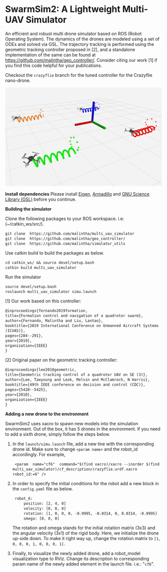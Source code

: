 # SwarmSim2: A Lightweight Multi-UAV Simulator 

An efficient and robust multi drone simulator based on ROS (Robot Operating System). The dynamics of the drones are modeled using a set of ODEs and solved via GSL. The trajectory tracking is performed using the geometric tracking controller proposed in [2], and a standalone implementation of the same can be found at https://github.com/malintha/geo_controller/. Consider citing our work [1] if you find this code helpful for your publications.

Checkout the ``crazyflie`` branch for the tuned controller for the Crazyflie nano-drone.

![Cover Image](https://raw.githubusercontent.com/Malintha/multi_uav_simulator/crazyflie/crazyflie_cover.png)

**Install dependencies**
Please install [Eigen](http://eigen.tuxfamily.org/index.php?title=Main_Page), [Armadillo](https://www.uio.no/studier/emner/matnat/fys/FYS4411/v13/guides/installing-armadillo/) and [GNU Science Library (GSL)](https://www.gnu.org/software/gsl/) before you continue.

**Building the simulator**

Clone the following packages to your ROS workspace. i.e: (~/catkin_ws/src/). 

    git clone  https://github.com/malintha/multi_uav_simulator
    git clone  https://github.com/malintha/geo_controller/
    git clone  https://github.com/malintha/simulator_utils
    
Use catkin build to build the packages as below.
    
    cd catkin_ws/ && source devel/setup.bash
    catkin build multi_uav_simulator

Run the simulator

    source devel/setup.bash
    roslaunch multi_uav_simulator simu.launch

[1] Our work based on this controller:

    @inproceedings{fernando2019formation,
    title={Formation control and navigation of a quadrotor swarm},
    author={Fernando, Malintha and Liu, Lantao},
    booktitle={2019 International Conference on Unmanned Aircraft Systems (ICUAS)},
    pages={284--291},
    year={2019},
    organization={IEEE}
    }

[2] Original paper on the geometric tracking controller:

    @inproceedings{lee2010geometric,
    title={Geometric tracking control of a quadrotor UAV on SE (3)},
    author={Lee, Taeyoung and Leok, Melvin and McClamroch, N Harris},
    booktitle={49th IEEE conference on decision and control (CDC)},
    pages={5420--5425},
    year={2010},
    organization={IEEE}
    }


**Adding a new drone to the environment**

SwarmSim2 uses xacro to spawn new models into the simulation environment. Out of the box, it has 5 drones in the environment. If you need to add a sixth drone, simply follow the steps below.

1) In the `launch/simu.launch` file, add a new line with the corresponding drone id.  Make sure to change `<param name>` and the robot_id accordingly.  For example,

		<param  name="cf6"  command="$(find xacro)/xacro --inorder $(find 		multi_uav_simulator)/cf_description/crazyflie.urdf.xacro robot_id:=6" />

   
2) In order to specify the initial conditions for the robot add a new block in the `config.yaml` file as below.

		robot_6:
			position: [2, 4, 0]
			velocity: [0, 0, 0]
			rotation: [1, 0, 0, 0, -0.9995, -0.0314, 0, 0.0314, -0.9995]
			omega: [0, 0, 0]

	The rotation and omega stands for the initial rotation matrix (3x3) and the angular velocity (3x1) of the rigid body. Here, we initialize the drone up-side down. To make it right way up, change the rotation matrix to `[1, 0, 0, 0, 1, 0, 0, 0, 1]`.


3) Finally, to visualize the newly added drone, add a robot_model visualization type to RViz. Change its description to corresponding param name of the newly added element in the launch file. i.e.: "`cf6`".